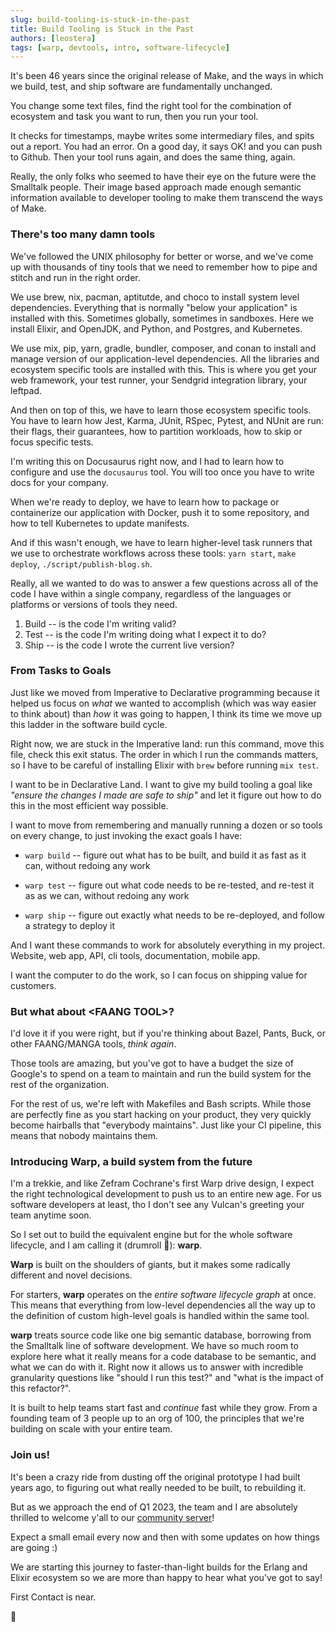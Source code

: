 ```yaml
---
slug: build-tooling-is-stuck-in-the-past
title: Build Tooling is Stuck in the Past
authors: [leostera]
tags: [warp, devtools, intro, software-lifecycle]
---
```


It's been 46 years since the original release of Make, and the ways in which we
build, test, and ship software are fundamentally unchanged. 

You change some text files, find the right tool for the combination of
ecosystem and task you want to run, then you run your tool.

It checks for timestamps, maybe writes some intermediary files, and spits out a
report. You had an error. On a good day, it says OK! and you can push to
Github. Then your tool runs again, and does the same thing, again.

Really, the only folks who seemed to have their eye on the future were the
Smalltalk people. Their image based approach made enough semantic information
available to developer tooling to make them transcend the ways of Make.

### There's too many damn tools

We've followed the UNIX philosophy for better or worse, and we've come up with
thousands of tiny tools that we need to remember how to pipe and stitch and run
in the right order.

We use brew, nix, pacman, aptitutde, and choco to install system level
dependencies. Everything that is normally "below your application" is installed
with this. Sometimes globally, sometimes in sandboxes. Here we install Elixir,
and OpenJDK, and Python, and Postgres, and Kubernetes.

We use mix, pip, yarn, gradle, bundler, composer, and conan to install and manage version of our application-level dependencies. All the libraries and ecosystem specific tools are installed with this. This is where you get your web framework, your test runner, your Sendgrid integration library, your leftpad.

And then on top of this, we have to learn those ecosystem specific tools. You have to learn how Jest, Karma, JUnit, RSpec, Pytest, and NUnit are run: their flags, their guarantees, how to partition workloads, how to skip or focus specific tests.

I'm writing this on Docusaurus right now, and I had to learn how to configure and use the `docusaurus` tool. You will too once you have to write docs for your company.

When we're ready to deploy, we have to learn how to package or containerize our application with Docker, push it to some repository, and how to tell Kubernetes to update manifests.

And if this wasn't enough, we have to learn higher-level task runners that we use to orchestrate workflows across these tools: `yarn start`, `make deploy`, `./script/publish-blog.sh`.

Really, all we wanted to do was to answer a few questions across all of the code I have within a single company, regardless of the languages or platforms or versions of tools they need.

1. Build -- is the code I'm writing valid?
2. Test -- is the code I'm writing doing what I expect it to do?
3. Ship -- is the code I wrote the current live version?

### From Tasks to Goals

Just like we moved from Imperative to Declarative programming because it helped
us focus on _what_ we wanted to accomplish (which was way easier to think
about) than _how_ it was going to happen, I think its time we move up this
ladder in the software build cycle.

Right now, we are stuck in the Imperative land: run this command, move this file, check this exit status. The order in which I run the commands matters, so I have to be careful of installing Elixir with `brew` before running `mix test`.

I want to be in Declarative Land. I want to give my build tooling a goal like _"ensure the changes I
made are safe to ship"_ and let it figure out how to do this in the most efficient way possible.

I want to move from remembering and manually running a dozen or so tools on every change, to just invoking the exact goals I have:

* `warp build` -- figure out what has to be built, and build it as fast as it can, without redoing any work

* `warp test` -- figure out what code needs to be re-tested, and re-test it as as we can, without redoing any work

* `warp ship` -- figure out exactly what needs to be re-deployed, and follow a strategy to deploy it

And I want these commands to work for absolutely everything in my project. Website, web app, API, cli tools, documentation, mobile app.

I want the computer to do the work, so I can focus on shipping value for customers.

### But what about <FAANG TOOL\>?

I'd love it if you were right, but if you're thinking about Bazel, Pants, Buck, or other FAANG/MANGA tools, _think again_.

Those tools are amazing, but you've got to have a budget the size of Google's
to spend on a team to maintain and run the build system for the rest of the
organization.

For the rest of us, we're left with Makefiles and Bash scripts. While those
are perfectly fine as you start hacking on your product, they very quickly become hairballs that "everybody maintains". Just like your CI pipeline, this means that nobody maintains them.

### Introducing Warp, a build system from the future

I'm a trekkie, and like Zefram Cochrane's first Warp drive design, I expect the
right technological development to push us to an entire new age. For us
software developers at least, tho I don't see any Vulcan's greeting your team
anytime soon.

So I set out to build the equivalent engine but for the whole software lifecycle, and I am calling it (drumroll 🥁): **warp**.

**Warp** is built on the shoulders of giants, but it makes some radically
different and novel decisions.

For starters, **warp** operates on the _entire software lifecycle graph_ at
once. This means that everything from low-level dependencies all the way up to
the definition of custom high-level goals is handled within the same tool. 

**warp** treats source code like one big semantic database, borrowing from the
Smalltalk line of software development. We have so much room to explore here
what it really means for a code database to be semantic, and what we can do
with it. Right now it allows us to answer with incredible granularity questions
like "should I run this test?" and "what is the impact of this refactor?".

It is built to help teams start fast and _continue_ fast while they grow. From a founding team of 3 people up to an org of 100, the principles that we're building on scale with your entire team.


### Join us!

It's been a crazy ride from dusting off the original prototype I had built years ago, to figuring out what really needed to be built, to rebuilding it.

But as we approach the end of Q1 2023, the team and I are absolutely thrilled to welcome y'all to our <a
href="https://warp.build/discord">community server</a>!

Expect a small email every now and then with some updates on how things are going :)

We are starting this journey to faster-than-light builds for the Erlang and Elixir ecosystem so we are more than happy to hear what you've got to say!

First Contact is near.

🖖





